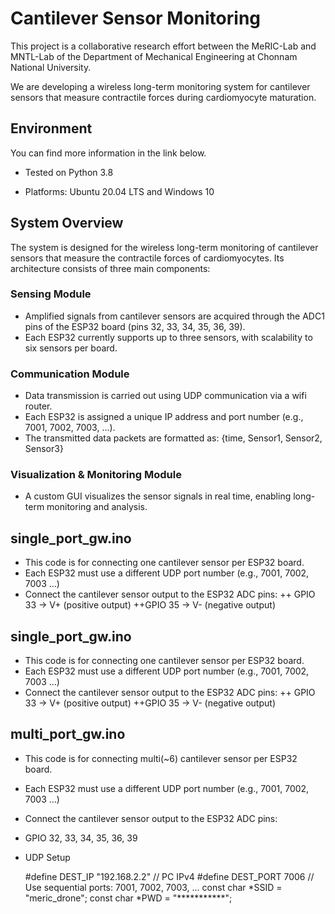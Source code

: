 # Cantilever Sensor Monitoring

This project is a collaborative research effort between the MeRIC-Lab and MNTL-Lab of the Department of Mechanical Engineering at Chonnam National University.

We are developing a wireless long-term monitoring system for cantilever sensors that measure contractile forces during cardiomyocyte maturation.

## Environment

You can find more information in the link below.

 + Tested on Python 3.8
   
 + Platforms: Ubuntu 20.04 LTS and Windows 10

## System Overview

The system is designed for the wireless long-term monitoring of cantilever sensors that measure the contractile forces of cardiomyocytes. Its architecture consists of three main components:

### Sensing Module
+ Amplified signals from cantilever sensors are acquired through the ADC1 pins of the ESP32 board (pins 32, 33, 34, 35, 36, 39).
+ Each ESP32 currently supports up to three sensors, with scalability to six sensors per board.

### Communication Module
+ Data transmission is carried out using UDP communication via a wifi router.
+ Each ESP32 is assigned a unique IP address and port number (e.g., 7001, 7002, 7003, …).
+ The transmitted data packets are formatted as: {time, Sensor1, Sensor2, Sensor3}

### Visualization & Monitoring Module
+ A custom GUI visualizes the sensor signals in real time, enabling long-term monitoring and analysis.

## single_port_gw.ino 
+ This code is for connecting one cantilever sensor per ESP32 board. 
+ Each ESP32 must use a different UDP port number (e.g., 7001, 7002, 7003 …)
+ Connect the cantilever sensor output to the ESP32 ADC pins:
++ GPIO 33 → V+ (positive output)
++GPIO 35 → V- (negative output)

## single_port_gw.ino 
+ This code is for connecting one cantilever sensor per ESP32 board. 
+ Each ESP32 must use a different UDP port number (e.g., 7001, 7002, 7003 …)
+ Connect the cantilever sensor output to the ESP32 ADC pins:
++ GPIO 33 → V+ (positive output)
++GPIO 35 → V- (negative output)

## multi_port_gw.ino
+ This code is for connecting multi(~6) cantilever sensor per ESP32 board. 
+ Each ESP32 must use a different UDP port number (e.g., 7001, 7002, 7003 …)
+ Connect the cantilever sensor output to the ESP32 ADC pins:
+ GPIO 32, 33, 34, 35, 36, 39
+ UDP Setup

    #define DEST_IP   "192.168.2.2"   // PC IPv4
    #define DEST_PORT 7006            // Use sequential ports: 7001, 7002, 7003, ...
    const char *SSID = "meric_drone";
    const char *PWD  = "***********";

